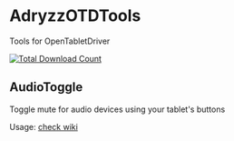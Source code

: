# AdryzzOTDTools
Tools for OpenTabletDriver

[![Total Download Count](https://img.shields.io/github/downloads/adryzz/AdryzzOTDTools/total.svg)](https://github.com/adryzz/AdryzzOTDTools/releases)
## AudioToggle
Toggle mute for audio devices using your tablet's buttons

Usage: [check wiki](https://github.com/adryzz/AdryzzOTDTools/wiki/AudioToggle-configuration)
